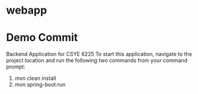 # webapp
# Demo Commit
Backend Application for CSYE 6225
To start this application, navigate to the project location and run the following two commands from your command prompt:
1) mvn clean install
2) mvn spring-boot:run
